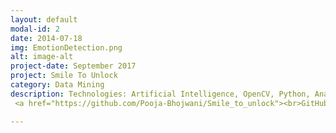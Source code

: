 ```yaml
---
layout: default
modal-id: 2
date: 2014-07-18
img: EmotionDetection.png
alt: image-alt
project-date: September 2017
project: Smile To Unlock
category: Data Mining
description: Technologies: Artificial Intelligence, OpenCV, Python, Anaconda
 <a href="https://github.com/Pooja-Bhojwani/Smile_to_unlock"><br>GitHub Link</a>.

---
```

